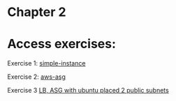 # Chapter 2
# Access exercises:
Exercise 1:
[simple-instance](https://github.com/ion-onboarding/book-terraform-up/tree/main/ch2/ex1-simple-instance)

Exercise 2:
[aws-asg](https://github.com/ion-onboarding/book-terraform-up/tree/main/ch2/ex2-asg)

Exercise 3 [LB, ASG with ubuntu placed 2 public subnets](https://github.com/ion-onboarding/book-terraform-up/tree/main/ch2/ex3-asg-lb-pub-subnet)
